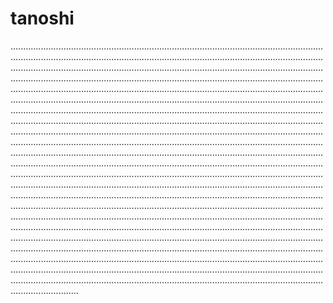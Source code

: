 # tanoshi
...............................................................................................................................................................................................................................................................................................................................................................................................................................................................................................................................................................................................................................................................................................................................................................................................................................................................................................................................................................................................................................................................................................................................................................................................................................................................................................................................................................................................................................................................................................................................................................................................................................................................................................................................................................................................................................................................................................................................................................................................................................................................................................................................................................................................................................................................................................................................................................................................................................................................................................................................................................................................................................................................................................................................................................................................................................................................................................................................................................................................
